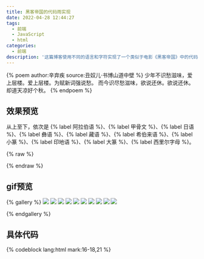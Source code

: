 ```yaml
---
title: 黑客帝国的代码雨实现
date: 2022-04-28 12:44:27
tags:
  - 前端
  - JavaScript
  - html
categories:
  - 前端
description: '这篇博客使用不同的语言和字符实现了一个类似于电影《黑客帝国》中的代码雨的特效。'
---
```

{% poem author:辛弃疾 source:丑奴儿·书博山道中壁 %}
少年不识愁滋味，爱上层楼。爱上层楼。为赋新词强说愁。
而今识尽愁滋味，欲说还休。欲说还休。却道天凉好个秋。
{% endpoem %}

## 效果预览
从上至下，依次是 {% label 阿拉伯语 %}、{% label 甲骨文 %}、{% label 日语 %}、{% label 彝语 %}、{% label 藏语 %}、{% label 希伯来语 %}、{% label 小篆 %}、{% label 印地语 %}、{% label 大篆 %}、{% label 西里尔字母 %}。

{% raw %}
<div id="preview-container"></div>
<script>

    const container = document.getElementById("preview-container");
    
    const base_path = 'https://cdn.jsdelivr.net/gh/Qiu-Weidong/pictures/images/hacker/';
    // 字符集
    const Arab = 'ابتثجحخدذرزسشضصضطظعغفقكلمنهويء'; // 阿拉伯语
    const Hebrew = 'אבגדהוזחטיךכלםמןנסעףפץצקרשתבכפּתּוּואֽאֿשׁשׂוֹ'; // 希伯来语
    const Hindi = 'अआएईऍऎऐइओऑऒऊऔउबभचछडढफफ़गघग़हजझकखख़'
        +'लळऌऴॡमनङञणऩॐपक़रऋॠऱसशषटतठदथधड़ढ़वयय़ज़'; // 印地语
    const Japanese = 'あいうえおアイウエオかきくけこカキクケコさし'
        +'すせそサシスセソたちつてとタチツテトなにぬねのナニヌネノは'
        +'ひふへほハヒフヘホまみむめもマミムメモやゆよヤユヨらりるれ'
        +'ろラリルレロわゐゑをワヰヱヲんンがぎぐげごガギグゲゴざじず'
        +'ぜぞザジズゼゾだぢづでどダヂヅデドばびぶべぼバビブベボぱぴ'
        +'ぷぺぽパピプペポ'; // 日语
    const Cyrillic = 'ЀЁЂЃЄЅІЇЈЉЊЋЌЍЎЏАБВГДЕЖЗИЙКЛМНОПРСТУФХЦЧШЩЪ'
        +'ЫЬЭЮЯабвгдежзийклмнопрстуфхцчшщъыьэюяѐёђѓєѕіїјљњћќѝўџѠѡѢѣѤѥ'
        +'ѦѧѨѩѪѫѬѭѮѯѰѱѲѳѴѵѶѷѸѹѺѻѼѽѾѿҀҁ҂҃҄҅҆҇҈҉ҊҋҌҍҎҏҐґҒғҔҕҖҗҘҙҚқҜҝҞҟҠҡҢңҤҥ'
        +'ҦҧҨҩҪҫҬҭҮүҰұҲҳҴҵҶҷҸҹҺһҼҽҾҿӀӁӂӃӄӅӆӇӈӉӊӋӌӍӎӏӐӑӒӓӔӕӖӗӘәӚӛӜӝӞӟӠ'
        +'ӡӢӣӤӥӦӧӨөӪӫӬӭӮӯӰӱӲӳӴӵӶӷӸӹӺӻӼӽӾӿ'; // 西里尔字母
    const Tibetan = 'ཀཁགངཅཆཇཉཏཐདནཔཕབམཙཚཛཝཞཟའཡརལཤསཧཨ'; // 藏语
    const Yi = 'ꀀꀖꀸꁖꁶꂑꂮꃍꃢꄀꄚꄶꅑꅨꅽꆗꆷꇚꇸꈔꉆꉮꊍꊮꋐꋭꌉꌪꏠꏼꐘꐱꑊꑝꑱꀁꀗꀹꁗꁷꂒꂯ'   
        + 'ꃎꃣꄁꄛꄷꅒꅩꅾꆘꆸꇛꇹꈕꉇꊎꊯꋑꋮꌊꌫꏡꏽꐙꐲꑋꑞꑲꀂꀘꀺꁘꁸꂓꂰꃏꃤꄂꄜꄸꅓꅪꅿꆙꆹꇜꇺ' 
        + 'ꈖꉈꊏꊰꋒꋯꌋꌬꏢꏾꐚꐳꑌꑟꑳꀃꀙꀻꁙꁹꂔꂱꃐꃥꄃꄝꄹꅔꅫꆀꆚꆺꇝꇻꉉꊐꊱꋓꋰꌌꌭꏣꏿꐛꐴꑍ' 
        + 'ꑠꑴꀄꀚꁚꃦꅬꆻꇞꉊꊲꋔꏤꐀꐜꐵꑎꑡꑵꀅꀛꀼꁛꁺꂕꂲꃧꄄꄞꄺꅕꅭꆁꆛꆼꇟꇼꈗꈰꉋꉝꉯꊑꊳꋕꋱ'
        + 'ꌍꌮꏥꐁꐝꐶꑏꑢꑶꀆꀜꀽꁜꁻꂖꂳꃨꄅꄟꄻꅖꅮꆂꆜꆽꇠꇽꈘꈱꉌꉞꉰꊒꊴꋖꋲꌎꌯꏦꐂꐞꐷꑐꑣꑷꀇ'
        + 'ꀝꀾꁝꁼꂗꂴꃩꄆꄠꄼꅯꆃꆝꆾꇡꇾꈙꉍꉟꊓꊵꋗꋳꌏꌰꏧꐃꐟꐸꑑꑤꑸꀈꀞꀿꁞꁽꂘꂵꃑꃪꄇꄡꄽꅗꅰ' 
        + 'ꆞꆿꇢꇿꈚꈲꉎꉠꉱꊀꊔꊶꋘꋴꌐꌱꍆꍡꎔꎫꏆꀉꀟꁀꁟꁾꂙꂶꃒꃫꄈꄢꄾꅘꅱꆄꆟꇀꇣꈀꈛꈳꉏꉡꉲꊁ' 
        + 'ꊕꊷꋙꋵꌑꌲꍇꍢꍼꎕꎬꏇꀊꀠꁁꁠꁿꂚꂷꃓꃬꄉꄣꄿꅙꅲꆅꆠꇁꇤꈁꈜꈴꉐꉢꉳꊂꊖꊸꋚꋶꌒꌳꍈꍣꍽ'
        + 'ꎖꎭꏈꀋꀡꁂꁡꂀꂛꂸꃔꃭꄊꄤꅀꅚꅳꆆꆡꇂꇥꈂꈝꈵꉑꉣꉴꊃꊗꊹꋛꋷꌓꌴꍉꍤꎗꎮꏉꂹꄥꇃꇦꈞꉒꉤ' 
        + 'ꉵꍥꏨꐄꑹꀌꀢꁃꁢꂜꂺꄋꄦꅁꅴꆇꆢꇄꇧꈃꈟꈶꉓꉥꉶꊄꊘꊺꋸꌔꍊꍦꍾꎯꏊꏩꐅꐠꐹꑒꑥꑺꀍꀣꁄꁣ'
        + 'ꂝꂻꄌꄧꅂꅵꆈꆣꇅꇨꈄꈠꈷꉔꉦꉷꊅꊙꊻꋹꌕꍋꍧꍿꎰꏋꏪꐆꐡꐺꑓꑦꑻꀎꀤꁅꁤꂞꂼꄨꅃꆉꆤꇆꇩꈅ' 
        + 'ꈡꈸꉕꉸꊆꊚꊼꌖꍌꍨꎱꏌꏫꐇꐢꑔꑼꀏꀥꁆꁥꂁꂟꂽꃮꄍꄩꅄꅛꅶꆊꇇꇪꈆꈢꈹꉖꉧꉹꊛꊽꌗꌵꍍꍩꎀ' 
        + 'ꎲꏍꏬꐈꐣꐻꑕꑧꑽꀐꀦꁇꁦꂂꂠꂾꃕꃯꄎꄪꅅꅜꅷꆋꆥꇈꇫꈇꈣꈺꉗꉨꉺꊇꊜꊾꋜꋺꌘꌶꍎꍪꎁꎘꎳꏎ' 
        + 'ꏭꐉꐤꐼꑖꑨꑾꀑꀧꁈꁧꂃꂡꂿꃖꃰꄏꄫꅆꅝꆌꆦꇉꇬꈈꈤꈻꉘꉩꉻꊈꊝꊿꋝꌙꌷꍏꍫꎂꎙꎴꏏꏮꐊꐥꐽ'
        + 'ꑗꑩꑿꀒꀨꁉꁨꂄꂢꃀꃗꃱꄐꄬꅇꅞꅸꆍꆧꇊꇭꈉꈥꈼꉙꉪꉼꊉꊞꋀꋞꋻꌚꌸꍐꍬꎃꎚꎵꏐꏯꐋꐦꐾꑘꑪ' 
        + 'ꒀꇮꈊꈦꍑꍭꎄꎛꎶꀓꀩꁩꃁꃲꄑꄭꅈꅟꅹꆎꆨꇋꇯꈋꈧꈽꉚꉫꉽꊊꊟꋁꋟꋼꌛꌹꍒꍮꎅꎜꎷꏑꀔꀪꁪꃂ'
        + 'ꄒꄮꅉꅠꅺꆏꆩꇌꇰꈌꈨꈾꉛꉬꉾꊋꊠꋂꋠꋽꌜꌺꍓꍯꎆꎝꎸꏒꀫꁫꃳꄓꄯꅊꅡꅻꆐꆪꇍꇱꈍꈩꈿꉜꉭꉿ' 
        + 'ꊌꊡꋃꋡꌝꌻꍔꍰꎇꎞꎹꏓꀬꁊꁬꂅꂣꃃꃘꃴꄔꄰꅋꅢꅼꆑꆫꇎꇲꈎꈪꉀꊢꋄꌞꌼꍕꎈꎟꎺꏔꏰꐌꐧꑙꒁ'
        + 'ꀭꁋꁭꂆꂤꃄꃙꃵꄕꄱꅌꅣꆒꆬꇏꇳꈏꈫꉁꊣꋅꋢꋾꌟꌽꍖꍱꎉꎠꎻꏕꏱꐍꐨꐿꑚꒂꀮꁌꁮꂇꂥꃅꃚꃶꄖ' 
        + 'ꄲꅍꅤꆓꆭꇐꇴꈐꈬꉂꊤꋆꋣꋿꌠꌾꍗꍲꎊꎡꎼꏖꏲꐎꐩꑀꑛꒃꀯꁍꁯꂈꂦꃆꃛꃷꄗꄳꅎꅥꆔꆮꇑꇵꈑꈭ' 
        + 'ꉃꊥꋇꋤꌀꌡꌿꍘꍳꎋꎢꎽꏗꏳꐏꐪꑁꑜꒄꀰꁎꁰꂉꂧꃇꃜꃸꄘꄴꅏꅦꆕꆯꇒꇶꈒꈮꉄꊦꋈꋥꌁꌢꍙꍴꎌ' 
        + 'ꎣꎾꏘꏴꐐꐫꑂꒅꀱꁏꁱꂊꂨꃈꃝꃹꄙꄵꅐꅧꆖꆰꇓꇷꈓꈯꉅꊧꋉꋦꌂꌣꍚꍵꎍꎤꎿꏙꏵꐑꐬꑃꒆꀲꁐꁲ' 
        + 'ꂋꃉꃞꃺꆱꇔꊨꋊꋧꌃꌤꍀꍛꍶꎎꎥꏀꏚꏶꐒꐭꑄꑫꒇꀳꁑꁳꂌꂩꃊꃟꃻꆲꇕꊩꋋꋨꌄꌥꍁꍜꍷꎏꎦꏁꏛ' 
        + 'ꏷꐓꐮꑅꑬꒈꀴꁒꁴꂍꂪꃋꃠꃼꆳꇖꊪꋌꋩꌅꌦꍂꍝꍸꎐꎧꏂꏜꏸꐔꐯꑆꑭꒉꀵꁓꁵꂎꂫꃌꃡꃽꆴꇗꊫꋍ'
        + 'ꋪꌆꌧꍃꍞꍹꎑꎨꏃꏝꏹꐕꐰꑇꑮꒊꀶꁔꂏꂬꃾꆵꇘꊬꋎꋫꌇꌨꍄꍟꍺꎒꎩꏄꏞꏺꐖꑈꑯꒋꀷꁕꂐꂭꃿꆶ'
        + 'ꇙꊭꋏꋬꌈꌩꍅꍠꍻꎓꎪꏅꏟꏻꐗꑉꑰꒌ'; // 彝语
    const Chinese = "一丁七万三上下不丑且丘丙中丰丹乃之乎乘乙九乳事二于"
        + "云五井亘亡亥亦京人今介从令以任企伊伏伐休何余俘保允元兄先光克兔"
        + "入八公六兮共其典兹册冬凡出刀分刖初利力勹匕化北十千午南卜卯印即" 
        + "去又及取受口召可史右各合吉名向君吹告周咸品唐唯商喜嘉四因囿圉"
        + "土在壬夕夙多大天夫夷奚奠女好如妣妥妹妻妾姬娥子季宀它宅安宗"
        + "官宜宣室宫小少尸尹山川州工巫己巳帚帝年并幽庚弓弗彘彝彭往征得御" 
        + "宰家寅寮射尊微心恒戈戊戍成我戒户才承折攴攸改敦文斗新方旁旅旋族" 
        + "日旦旨旬昃明昏易昔星暮曾月有朋服朕木未析枚柳桑楚止正步武死母每"
        + "毓比水永沈河泉洹涂涉涎火灾炎焚熊熹燮爵父爻爿牛牝牡牢牧犬率玉"
        + "王珏甘生用甫田甲申男畏疑癸登白百皿盂益目翌老耳聿肉肘育膏臣臧自" 
        + "相眉矢示祀祖祝祭禾秉秋穆立竹簋米羊羌美羞臬臭至舂舌舞般良若莽"
        + "萑蒿虎虹血行衣裘角言谷豆豕豚象豹赤身辛辟雪非食首高鬯鬼鹿麇麋麓" 
        + "追逐通遣邑郭酉酒采重阜降陟隹雀集雇雉雍雨雩黍鼎鼓龠";

    const fontSize = 20;
    const list = [{
            img: undefined,
            canvas: undefined,
            img_filepath: 'hacker0.jfif',
            characterSet: Arab,
            font: 'Arial',
            fontSize: fontSize,
            drops: [],
            colunms: 0
        },{
            img: undefined,
            canvas: undefined,
            img_filepath: 'hacker2.jpg',
            characterSet: Chinese,
            font: '方正甲骨文',
            fontSize: fontSize,
            drops: [],
            colunms: 0
        },{
            img: undefined,
            canvas: undefined,
            img_filepath: 'hacker12.jpg',
            characterSet: Japanese,
            font: '宋体',
            fontSize: fontSize,
            drops: [],
            colunms: 0
        },{
            img: undefined,
            canvas: undefined,
            img_filepath: 'hacker6.jpg',
            characterSet: Yi,
            font: 'Arial',
            fontSize: fontSize,
            drops: [],
            colunms: 0
        },{
            img: undefined,
            canvas: undefined,
            img_filepath: 'hacker0.jfif',
            characterSet: Tibetan,
            font: 'Arial',
            fontSize: 26,
            drops: [],
            colunms: 0
        },{
            img: undefined,
            canvas: undefined,
            img_filepath: 'hacker12.jpg',
            characterSet: Hebrew,
            font: 'Arial',
            fontSize: fontSize,
            drops: [],
            colunms: 0
        },{
            img: undefined,
            canvas: undefined,
            img_filepath: 'hacker6.jpg',
            characterSet: Chinese,
            font: '小篆',
            fontSize: fontSize,
            drops: [],
            colunms: 0
        },{
            img: undefined,
            canvas: undefined,
            img_filepath: 'hacker0.jfif',
            characterSet: Hindi,
            font: 'Arial',
            fontSize: fontSize,
            drops: [],
            colunms: 0
        },{
            img: undefined,
            canvas: undefined,
            img_filepath: 'hacker2.jpg',
            characterSet: Chinese,
            font: '大篆',
            fontSize: fontSize,
            drops: [],
            colunms: 0
        },{
            img: undefined,
            canvas: undefined,
            img_filepath: 'hacker6.jpg',
            characterSet: Cyrillic,
            font: 'Arial',
            fontSize: fontSize,
            drops: [],
            colunms: 0
        },];

    const width = container.clientWidth;

    for (var i = 0; i < list.length; i++) {
        let obj = list[i];

        obj.img = document.createElement('img');

        obj.img.src = base_path + obj.img_filepath;
        obj.img.alt = '图碎了';

        // 创建canvas来绘制img
        const canvas = document.createElement("canvas");
        canvas.style.cssText = 'width:100%;';
        const context = canvas.getContext("2d");
        obj.canvas = canvas;

        obj.img.onload = function () {

            let scale = width / this.width;
            const height = this.height * scale;
            canvas.width = width;
            canvas.height = height;
            context.drawImage(this, 0, 0, this.width, this.height, 0, 0, width, height);
            obj.colunms = Math.floor(width / obj.fontSize);
            for (let j = 0; j < obj.colunms; j++) {
                obj.drops.push(Math.ceil(canvas.height / obj.fontSize) + 1)
            }
        }
        container.appendChild(canvas);
    }


    setInterval((function () {
        for (let i = 0; i < list.length; i++) {
            let obj = list[i];

            const context = obj.canvas.getContext("2d");
            context.globalAlpha = 0.13;

            context.drawImage(obj.img, 0, 0, obj.img.width, obj.img.height, 0, 0, obj.canvas.width, obj.canvas.height);
            context.font = `700 ${obj.fontSize}px ${obj.font}`;

            context.globalAlpha = 1;
            context.fillStyle = "#00cc33";
            for (let j = 0; j < obj.colunms; j++) {
                const index = Math.floor(Math.random() * obj.characterSet.length), x = j * obj.fontSize, y = obj.drops[j] * obj.fontSize;
                context.fillText(obj.characterSet[index], x, y);
                if (y >= obj.canvas.height && Math.random() > .99) { obj.drops[j] = 0 } obj.drops[j]++
            }
        }

    }), 120);


</script>
{% endraw %}

## gif预览

{% gallery %}
![](https://cdn.jsdelivr.net/gh/Qiu-Weidong/pictures/images/黑客帝国代码雨效果图/阿拉伯语.gif)
![](https://cdn.jsdelivr.net/gh/Qiu-Weidong/pictures/images/黑客帝国代码雨效果图/西里尔字母.gif)
![](https://cdn.jsdelivr.net/gh/Qiu-Weidong/pictures/images/黑客帝国代码雨效果图/藏语.gif)
![](https://cdn.jsdelivr.net/gh/Qiu-Weidong/pictures/images/黑客帝国代码雨效果图/日语.gif)
![](https://cdn.jsdelivr.net/gh/Qiu-Weidong/pictures/images/黑客帝国代码雨效果图/希伯来语.gif)
![](https://cdn.jsdelivr.net/gh/Qiu-Weidong/pictures/images/黑客帝国代码雨效果图/彝文.gif)
![](https://cdn.jsdelivr.net/gh/Qiu-Weidong/pictures/images/黑客帝国代码雨效果图/甲骨文.gif)
![](https://cdn.jsdelivr.net/gh/Qiu-Weidong/pictures/images/黑客帝国代码雨效果图/印地语.gif)
![](https://cdn.jsdelivr.net/gh/Qiu-Weidong/pictures/images/黑客帝国代码雨效果图/小篆.gif)
![](https://cdn.jsdelivr.net/gh/Qiu-Weidong/pictures/images/黑客帝国代码雨效果图/大篆.gif)

{% endgallery %}

## 具体代码
{% codeblock lang:html mark:16-18,21 %}

<!DOCTYPE html>
<html lang="en">

<head>
    <meta charset="UTF-8">
    <meta http-equiv="X-UA-Compatible" content="IE=edge">
    <meta name="viewport" content="width=device-width, initial-scale=1.0">
    <title>黑客帝国代码雨效果实现</title>
</head>

<body>
    <script>
        const width = window.innerWidth;
        const height = window.innerHeight;
        const fontSize = 20; // 修改这里可以设置字号
        const fontName = 'arial'; // 修改这里可以设置字体，如'甲骨文'、'小篆'、'大篆'
        const characterSet = getArabCharacterSet(); // 修改这里可以设置字符集

        let img = document.createElement('img');
        img.src = 'https://cdn.jsdelivr.net/gh/Qiu-Weidong/pictures/images/hacker/hacker6.jpg';
        img.alt = '您要的图碎了';
        const canvas = document.createElement("canvas");
        canvas.style.cssText = 'width:100%;';
        const context = canvas.getContext("2d");

        canvas.width = width;
        canvas.height = height;

        img.onload = function () {
            let scale_x = width / this.width;
            let scale_y = height / this.height;

            if (scale_x < scale_y) {
                context.drawImage(this, (this.width * scale_y - width) / 2, 0, width / scale_y, this.height, 0, 0, width, height);
            }
            else {
                context.drawImage(this, 0, (this.height * scale_x - height) / 2, this.width, height / scale_x, 0, 0, width, height);
            }
        }
        document.body.appendChild(canvas);

        let colunms = Math.floor(width / fontSize);
        let drops = [];
        for (let i = 0; i < colunms; i++) {
            drops.push(Math.ceil(canvas.height / fontSize) + 1);
        }

        context.font = `700 ${fontSize}px ${fontName}`;
        setInterval((function () {
            let scale_x = width / img.width;
            let scale_y = height / img.height;
            context.globalAlpha = 0.13;
            if (scale_x < scale_y) {
                context.drawImage(img, (img.width * scale_y - width) / 2, 0, width / scale_y, img.height, 0, 0, width, height);
            }
            else {
                context.drawImage(img, 0, (img.height * scale_x - height) / 2, img.width, height / scale_x, 0, 0, width, height);
            }

            context.globalAlpha = 1;
            context.fillStyle = "#00cc33";
            // context.fillStyle = randColor();
            for (let j = 0; j < colunms; j++) {
                const index = Math.floor(Math.random() * characterSet.length), x = j * fontSize, y = drops[j] * fontSize;
                context.fillText(characterSet[index], x, y);
                if (y >= canvas.height && Math.random() > .99) { drops[j] = 0 } drops[j]++
            }
        }), 120);

        // 生成随机颜色
        function randColor() {
            return 'rgb(' + Math.floor(Math.random() * 256) + ',' +
                Math.floor(Math.random() * 256) + ',' +
                Math.floor(Math.random() * 256) + ')';
        }
        // 阿拉伯语 
        function getArabCharacterSet() {
            return 'ابتثجحخدذرزسشضصضطظعغفقكلمنهويء';
        }
        // 希伯来语
        function getHebrewCharacterSet() {
            return 'אבגדהוזחטיךכלםמןנסעףפץצקרשתבכפּתּוּואֽאֿשׁשׂוֹ';
        }
        // 印地语
        function getHindiCharacterSet() {
            return 'अआएईऍऎऐइओऑऒऊऔउबभचछडढफफ़गघग़हजझकखख़लळऌऴॡमनङञणऩॐपक़रऋॠऱसशषटतठदथधड़ढ़वयय़ज़';
        }
        // 日语
        function getJapaneseCharacterSet() {
            return 'あいうえおアイウエオかきくけこカキクケコさし'
            +'すせそサシスセソたちつてとタチツテトなにぬねのナニヌネノは'
            +'ひふへほハヒフヘホまみむめもマミムメモやゆよヤユヨらりるれ'
            +'ろラリルレロわゐゑをワヰヱヲんンがぎぐげごガギグゲゴざじず'
            +'ぜぞザジズゼゾだぢづでどダヂヅデドばびぶべぼバビブベボぱぴ'
            +'ぷぺぽパピプペポ';
        }
        // 西里尔
        function getCyrillicCharacterSet() {
            return 'ЀЁЂЃЄЅІЇЈЉЊЋЌЍЎЏАБВГДЕЖЗИЙКЛМНОПРСТУФХЦЧШЩЪ'
            +'ЫЬЭЮЯабвгдежзийклмнопрстуфхцчшщъыьэюяѐёђѓєѕіїјљњћќѝўџѠѡѢѣѤѥ'
            +'ѦѧѨѩѪѫѬѭѮѯѰѱѲѳѴѵѶѷѸѹѺѻѼѽѾѿҀҁ҂҃҄҅҆҇҈҉ҊҋҌҍҎҏҐґҒғҔҕҖҗҘҙҚқҜҝҞҟҠҡҢңҤҥ'
            +'ҦҧҨҩҪҫҬҭҮүҰұҲҳҴҵҶҷҸҹҺһҼҽҾҿӀӁӂӃӄӅӆӇӈӉӊӋӌӍӎӏӐӑӒӓӔӕӖӗӘәӚӛӜӝӞӟӠ'
            +'ӡӢӣӤӥӦӧӨөӪӫӬӭӮӯӰӱӲӳӴӵӶӷӸӹӺӻӼӽӾӿ';
        }
        // 藏语
        function getTibetanCharacterSet() {
            return 'ཀཁགངཅཆཇཉཏཐདནཔཕབམཙཚཛཝཞཟའཡརལཤསཧཨ';
        }
        // 彝语
        function getYiCharacterSet() {
            return 'ꀀꀖꀸꁖꁶꂑꂮꃍꃢꄀꄚꄶꅑꅨꅽꆗꆷꇚꇸꈔꉆꉮꊍꊮꋐꋭꌉꌪꏠꏼꐘꐱꑊꑝꑱꀁꀗꀹꁗꁷꂒꂯ'   
            + 'ꃎꃣꄁꄛꄷꅒꅩꅾꆘꆸꇛꇹꈕꉇꊎꊯꋑꋮꌊꌫꏡꏽꐙꐲꑋꑞꑲꀂꀘꀺꁘꁸꂓꂰꃏꃤꄂꄜꄸꅓꅪꅿꆙꆹꇜꇺ' 
            + 'ꈖꉈꊏꊰꋒꋯꌋꌬꏢꏾꐚꐳꑌꑟꑳꀃꀙꀻꁙꁹꂔꂱꃐꃥꄃꄝꄹꅔꅫꆀꆚꆺꇝꇻꉉꊐꊱꋓꋰꌌꌭꏣꏿꐛꐴꑍ' 
            + 'ꑠꑴꀄꀚꁚꃦꅬꆻꇞꉊꊲꋔꏤꐀꐜꐵꑎꑡꑵꀅꀛꀼꁛꁺꂕꂲꃧꄄꄞꄺꅕꅭꆁꆛꆼꇟꇼꈗꈰꉋꉝꉯꊑꊳꋕꋱ'
            + 'ꌍꌮꏥꐁꐝꐶꑏꑢꑶꀆꀜꀽꁜꁻꂖꂳꃨꄅꄟꄻꅖꅮꆂꆜꆽꇠꇽꈘꈱꉌꉞꉰꊒꊴꋖꋲꌎꌯꏦꐂꐞꐷꑐꑣꑷꀇ'
            + 'ꀝꀾꁝꁼꂗꂴꃩꄆꄠꄼꅯꆃꆝꆾꇡꇾꈙꉍꉟꊓꊵꋗꋳꌏꌰꏧꐃꐟꐸꑑꑤꑸꀈꀞꀿꁞꁽꂘꂵꃑꃪꄇꄡꄽꅗꅰ' 
            + 'ꆞꆿꇢꇿꈚꈲꉎꉠꉱꊀꊔꊶꋘꋴꌐꌱꍆꍡꎔꎫꏆꀉꀟꁀꁟꁾꂙꂶꃒꃫꄈꄢꄾꅘꅱꆄꆟꇀꇣꈀꈛꈳꉏꉡꉲꊁ' 
            + 'ꊕꊷꋙꋵꌑꌲꍇꍢꍼꎕꎬꏇꀊꀠꁁꁠꁿꂚꂷꃓꃬꄉꄣꄿꅙꅲꆅꆠꇁꇤꈁꈜꈴꉐꉢꉳꊂꊖꊸꋚꋶꌒꌳꍈꍣꍽ'
            + 'ꎖꎭꏈꀋꀡꁂꁡꂀꂛꂸꃔꃭꄊꄤꅀꅚꅳꆆꆡꇂꇥꈂꈝꈵꉑꉣꉴꊃꊗꊹꋛꋷꌓꌴꍉꍤꎗꎮꏉꂹꄥꇃꇦꈞꉒꉤ' 
            + 'ꉵꍥꏨꐄꑹꀌꀢꁃꁢꂜꂺꄋꄦꅁꅴꆇꆢꇄꇧꈃꈟꈶꉓꉥꉶꊄꊘꊺꋸꌔꍊꍦꍾꎯꏊꏩꐅꐠꐹꑒꑥꑺꀍꀣꁄꁣ'
            + 'ꂝꂻꄌꄧꅂꅵꆈꆣꇅꇨꈄꈠꈷꉔꉦꉷꊅꊙꊻꋹꌕꍋꍧꍿꎰꏋꏪꐆꐡꐺꑓꑦꑻꀎꀤꁅꁤꂞꂼꄨꅃꆉꆤꇆꇩꈅ' 
            + 'ꈡꈸꉕꉸꊆꊚꊼꌖꍌꍨꎱꏌꏫꐇꐢꑔꑼꀏꀥꁆꁥꂁꂟꂽꃮꄍꄩꅄꅛꅶꆊꇇꇪꈆꈢꈹꉖꉧꉹꊛꊽꌗꌵꍍꍩꎀ' 
            + 'ꎲꏍꏬꐈꐣꐻꑕꑧꑽꀐꀦꁇꁦꂂꂠꂾꃕꃯꄎꄪꅅꅜꅷꆋꆥꇈꇫꈇꈣꈺꉗꉨꉺꊇꊜꊾꋜꋺꌘꌶꍎꍪꎁꎘꎳꏎ' 
            + 'ꏭꐉꐤꐼꑖꑨꑾꀑꀧꁈꁧꂃꂡꂿꃖꃰꄏꄫꅆꅝꆌꆦꇉꇬꈈꈤꈻꉘꉩꉻꊈꊝꊿꋝꌙꌷꍏꍫꎂꎙꎴꏏꏮꐊꐥꐽ'
            + 'ꑗꑩꑿꀒꀨꁉꁨꂄꂢꃀꃗꃱꄐꄬꅇꅞꅸꆍꆧꇊꇭꈉꈥꈼꉙꉪꉼꊉꊞꋀꋞꋻꌚꌸꍐꍬꎃꎚꎵꏐꏯꐋꐦꐾꑘꑪ' 
            + 'ꒀꇮꈊꈦꍑꍭꎄꎛꎶꀓꀩꁩꃁꃲꄑꄭꅈꅟꅹꆎꆨꇋꇯꈋꈧꈽꉚꉫꉽꊊꊟꋁꋟꋼꌛꌹꍒꍮꎅꎜꎷꏑꀔꀪꁪꃂ'
            + 'ꄒꄮꅉꅠꅺꆏꆩꇌꇰꈌꈨꈾꉛꉬꉾꊋꊠꋂꋠꋽꌜꌺꍓꍯꎆꎝꎸꏒꀫꁫꃳꄓꄯꅊꅡꅻꆐꆪꇍꇱꈍꈩꈿꉜꉭꉿ' 
            + 'ꊌꊡꋃꋡꌝꌻꍔꍰꎇꎞꎹꏓꀬꁊꁬꂅꂣꃃꃘꃴꄔꄰꅋꅢꅼꆑꆫꇎꇲꈎꈪꉀꊢꋄꌞꌼꍕꎈꎟꎺꏔꏰꐌꐧꑙꒁ'
            + 'ꀭꁋꁭꂆꂤꃄꃙꃵꄕꄱꅌꅣꆒꆬꇏꇳꈏꈫꉁꊣꋅꋢꋾꌟꌽꍖꍱꎉꎠꎻꏕꏱꐍꐨꐿꑚꒂꀮꁌꁮꂇꂥꃅꃚꃶꄖ' 
            + 'ꄲꅍꅤꆓꆭꇐꇴꈐꈬꉂꊤꋆꋣꋿꌠꌾꍗꍲꎊꎡꎼꏖꏲꐎꐩꑀꑛꒃꀯꁍꁯꂈꂦꃆꃛꃷꄗꄳꅎꅥꆔꆮꇑꇵꈑꈭ' 
            + 'ꉃꊥꋇꋤꌀꌡꌿꍘꍳꎋꎢꎽꏗꏳꐏꐪꑁꑜꒄꀰꁎꁰꂉꂧꃇꃜꃸꄘꄴꅏꅦꆕꆯꇒꇶꈒꈮꉄꊦꋈꋥꌁꌢꍙꍴꎌ' 
            + 'ꎣꎾꏘꏴꐐꐫꑂꒅꀱꁏꁱꂊꂨꃈꃝꃹꄙꄵꅐꅧꆖꆰꇓꇷꈓꈯꉅꊧꋉꋦꌂꌣꍚꍵꎍꎤꎿꏙꏵꐑꐬꑃꒆꀲꁐꁲ' 
            + 'ꂋꃉꃞꃺꆱꇔꊨꋊꋧꌃꌤꍀꍛꍶꎎꎥꏀꏚꏶꐒꐭꑄꑫꒇꀳꁑꁳꂌꂩꃊꃟꃻꆲꇕꊩꋋꋨꌄꌥꍁꍜꍷꎏꎦꏁꏛ' 
            + 'ꏷꐓꐮꑅꑬꒈꀴꁒꁴꂍꂪꃋꃠꃼꆳꇖꊪꋌꋩꌅꌦꍂꍝꍸꎐꎧꏂꏜꏸꐔꐯꑆꑭꒉꀵꁓꁵꂎꂫꃌꃡꃽꆴꇗꊫꋍ'
            + 'ꋪꌆꌧꍃꍞꍹꎑꎨꏃꏝꏹꐕꐰꑇꑮꒊꀶꁔꂏꂬꃾꆵꇘꊬꋎꋫꌇꌨꍄꍟꍺꎒꎩꏄꏞꏺꐖꑈꑯꒋꀷꁕꂐꂭꃿꆶ'
            + 'ꇙꊭꋏꋬꌈꌩꍅꍠꍻꎓꎪꏅꏟꏻꐗꑉꑰꒌ';
        }
        // 汉字
        function getChineseCharacterSet() {
            return "一丁七万三上下不丑且丘丙中丰丹乃之乎乘乙九乳事二于"
            + "云五井亘亡亥亦京人今介从令以任企伊伏伐休何余俘保允元兄先光克兔"
            + "入八公六兮共其典兹册冬凡出刀分刖初利力勹匕化北十千午南卜卯印即" 
            + "去又及取受口召可史右各合吉名向君吹告周咸品唐唯商喜嘉四因囿圉"
            + "土在壬夕夙多大天夫夷奚奠女好如妣妥妹妻妾姬娥子季宀它宅安宗"
            + "官宜宣室宫小少尸尹山川州工巫己巳帚帝年并幽庚弓弗彘彝彭往征得御" 
            + "宰家寅寮射尊微心恒戈戊戍成我戒户才承折攴攸改敦文斗新方旁旅旋族" 
            + "日旦旨旬昃明昏易昔星暮曾月有朋服朕木未析枚柳桑楚止正步武死母每"
            + "毓比水永沈河泉洹涂涉涎火灾炎焚熊熹燮爵父爻爿牛牝牡牢牧犬率玉"
            + "王珏甘生用甫田甲申男畏疑癸登白百皿盂益目翌老耳聿肉肘育膏臣臧自" 
            + "相眉矢示祀祖祝祭禾秉秋穆立竹簋米羊羌美羞臬臭至舂舌舞般良若莽"
            + "萑蒿虎虹血行衣裘角言谷豆豕豚象豹赤身辛辟雪非食首高鬯鬼鹿麇麋麓" 
            + "追逐通遣邑郭酉酒采重阜降陟隹雀集雇雉雍雨雩黍鼎鼓龠";
        }

    </script>
</body>
<style>
    @font-face {
        font-family: '甲骨文';
        font-display: swap;
        src: url('https://cdn.jsdelivr.net/gh/Qiu-Weidong/pictures/fonts/FZJiaGW.TTF') format('truetype');
    }

    @font-face {
        font-family: '小篆';
        src: url('https://cdn.jsdelivr.net/gh/Qiu-Weidong/pictures/fonts/FZXZTFW.TTF');
    }

    @font-face {
        font-family: '大篆';
        font-display: swap;
        src: url('https://cdn.jsdelivr.net/gh/Qiu-Weidong/pictures/fonts/STFJinWDZFU.TTF');
    }
</style>

</html>
{% endcodeblock %}

修改代码中被标注的部分，可以实现不同的效果。比如，要实现甲骨文的效果，就需要将 {% label characterSet %} 设置为`getChineseCharacterSet`，然后将 {% label fontName %} 设置为`甲骨文`。而如果要更换背景图片，则修改第21行的`img.src`为背景图片的url。要设置字号，则修改第16行的`fontSize`变量即可。
如果想要彩色的效果，只需要将第62行注释掉，并将第63行取消注释即可。

